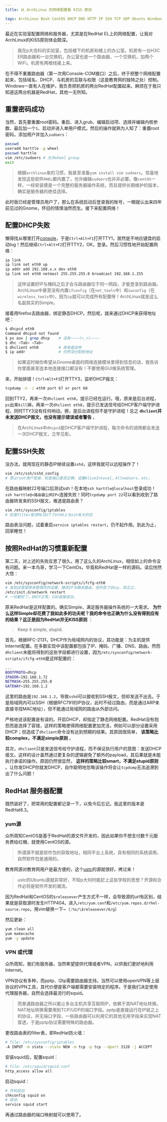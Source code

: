 ```yaml
---
title: 从 ArchLinux 的网络配置看 KISS 原则

tags: ArchLinux Bash CentOS DHCP DNS HTTP IP SSH TCP UDP Ubuntu Windows grep kill 网络 路由 操作系统
---
```


最近在实验室配置网络和服务器，尤其是在RedHat EL上的网络配置，让我对ArchLinux的KISS原则体会颇深。

> 我在p大信科的实验室，包括楼下的机房和楼上的办公室。机房有一台H3C ER路由器和一台交换机，办公室也是一个路由器、一个交换机，加两个WiFi。机房有两根线接上来。

在不得不重置路由器（第一次用Console-COM接口）之后，终于把整个网络配置起来，包括域名、DHCP、与机房的互联与权限（这是教育网的独特之处）控制。Windows一直有人在维护，我负责把机房的两台RedHat配置起来。麻烦在于我只知道这两台机器是RedHat，其他一无所知。

<!--more-->

## 重置密码成功

当然，首先要重置root密码。重启、进入grub、编辑启动项、选择并编辑内核参数、最后加一个`1`、启动并进入单用户模式。然后的操作就熟为人知了：重置root密码，添加用户并加入`sudoers`：

```bash
passwd
useradd harttle -g wheel
passwd harttle
vim /etc/sudoers # 允许wheel group
exit
```

> 根据`archlinux`来的习惯，我甚至准备`yum install vim sudoers`。惊喜地发现这些软件`RHEL`都内置了，也许编辑`sudoers`也并非必要。像`centOS`一样，一经安装便是一个完整的服务器操作系统，而且提供长期维护的版本，确实是服务器的绝佳选择。

此时我已经是管理员用户了，那么在系统启动后登录我的账号，一眼就认出来四年前见过的Gnome，怀旧的情愫油然而生。接下来配置网络！


## 配置DHCP失败

懒得找从哪里打开[console](/2016/06/08/shell-config-files.html)，于是`Ctrl+Alt+F1`打开TTY1，居然是不响应键盘的启动log！然后继续`Ctrl+Alt+F2`打开TTY2，OK，登录。然后习惯性地开始配置网络：

```bash
ip link
ip link set eth0 up
ip addr add 192.168.x.x dev eth0
ip link set eth0 netmast 255.255.255.0 broadcast 192.168.1.255
```

> 这样设置好IP与掩码之后才会与路由器位于同一网段，才能登录到路由器。ArchLinux中甚至没有内置`ifconfig`（在`net_tools`中）和`iwconfig`（在`wireless_tools`中)，因为`ip`就可以完成所有配置呀！ArchLinux就是这么名副其实的Simple。

接着用firefox去路由器，绑定静态DHCP。然后呢，就来通过DHCP来获得地址吧：

```bash
$ dhcpcd eth0
Command dhcpcd not found
$ ps aux | grep dhcp    # 没有~~~~(>_<)~~~~ 
$ dhc <Tab> <Tab>
$ dhclient eth0         # 原来是这样
$ ip addr               # 仍然没分配到地址
```

> 如果这时候你希望从Gnome桌面的网络连接模块里得到信息的话，我告诉你里面甚至连本地连接接口都没有！不要使用GUI做系统管理。

来，开始排错！`Ctrl+Alt+F3`打开TTY3，监听DHCP报文：

```bash
tcpdump -n -i eth0 port 67 or port 68
```

回到TTY2，再来一次`dhclient eth0`，提示已经在运行。哦，原来是后台进程，`ps`出来`kill`掉。再来一次`dhclient eth0`，提示已发送信号给DHCP客户端守护进程，同时TTY3没有任何响动。擦，是后台进程但不是守护进程！总之 **`dhclient`并未发送DHCP报文，也没有提示错误或者警告** 。

> 在ArchLinux中`dhcpcd`是DHCP客户端守护进程，每次命令的调用都会发送一次DHCP报文，立竿见影。


## 配置SSH失败

没办法，就用现在的静态IP继续设置`sshd`，这样我就可以远程操作了！

```bash
vim /etc/ssh/sshd_config
# 禁止root用户登录、检查端口是否正确、设置AliveInteval、AllowUsers、etc。
```

在路由器映射22号端口后测试ssh！在本地`ssh harttle@localhost`登录成功！`ssh harttle@<路由器公网IP>`连接失败！同时`tcpdump port 22`可以看到收到了路由器转发来的SSH报文，难道是路由表？

```bash
vim /etc/sysconfig/iptables
# 检查filter是否REJECT了eth0上与ssh有关的包
```

路由表没问题，试着重启`service iptables restart`，仍不起作用。到此为止，回家睡觉！


## 按照RedHat的习惯重新配置

第二天，对上述的失败反思了很久。用了这么久的ArchLinux，相信如上的命令没有问题。来一本鸟哥，学习一下CentOs，毕竟和RedHat是一样的源码。读后恍然大悟：

```bash
vim /etc/sysconfig/network-scripts/ifcfg-eth0
# 发现这里是原来管理员的设置，静态IP与静态路由，但开启了dhcp，改正之。
/etc/init.d/network restart
# 一切都好了。DHCP正常、SSH连接成功。
```

原来RedHat是这样配置的。确实Simple，满足服务器操作系统的一大需求。 **为什么这样Simple却花费了我如此多的功夫呢？我的命令也正确为什么没有得到应有的结果？这正是因为RedHat并无KISS原则** ：

> Keep it simple, stupid.

首先，根据RFC-2131，DHCP作为局域网内的协议，其功能是：为主机提供Internet配置。在多数实现中该配置都包括了IP、掩码、广播、DNS、路由。然而`dhclient`未能将得到的这些字段都进行设置，因为`/etc/sysconfig/network-scripts/ifcfg-eth0`是这样配置的：

```bash
...
BOOTPROTO=dhcp
IPADDR=192.168.1.72
NETMASK=255.255.255.0
GATEWAY=192.168.1.2
```

这里的路由是`192.168.1.2`，导致`sshd`可以接收到SSH报文，但却发送不出去。于是局域网内可以SSH（根据RFC791的IP协议，此时不经过路由，而是通过ARP来直接寻找MAC地址），但不能通过局域网的路由从外部访问。

严格地说该配置是有误的。开启DHCP，却指定了静态网络配置。RedHat没有抱怨而是选择了容错，这样的策略使得网络配置更加灵活，例如可以部分设置采用DHCP；但造成了`dhclient`命令没有达到预期的结果。其原因很简单， **该策略比较complex，不满足simple原则** 。

其次，`dhclient`只是发送信号给守护进程，而不保证执行用户的意图：发送DHCP报文。这样的设计虽然通过更复杂的逻辑避免了额外的payload，其后果就是未能执行承诺的操作。原因仍然很显然， **这样的策略比较smart，不满足stupid原则** 。让你发DHCP你就发DHCP，自作聪明地忽略该操作将会让`tcpdump`无法追溯到出了什么问题！

## RedHat 服务器配置

既然装好了，把常用的配置都记录一下，以免今后忘记。我这里的版本是RedHat6.3。

### yum源

众所周知CentOS是基于RedHat的源文件开发的，因此如果你不想支付数千元服务费给红帽，就使用CentOS的源。

> 所谓源不就是软件包的获取地址，相同平台上系统，具有相同的系统调用，自然软件包是通用的。

教育网源对教育网用户是最方便的，这个[ustc](https://lug.ustc.edu.cn/wiki/mirrors/help/centos)的源就很好。拷过来！

> ustc的Ubuntu源就非常好，不知p大何时能赶上这些学校的思想？开源和合作必将是软件开发的潮流。

因为RedHat和CentOS的`$releasever`产生方式不一样，会导致源的url有区别，结果就是获取源时发生HTTP404。进入`/etc/yum.conf`和`/etc/yum.repos.d/rhel-source.repo`，用vim替换一下~（`:%s/\$releasever/6/g`）

然后更新：

```bash
yum clean all
yum makecache
yum -y update
```

### VPN 或代理 

众所周知，我们有服务器，当然希望提供代理或者VPN，以供我们更好地利用Internet。

VPN协议有多种，而pptp、l2tp需要路由器支持。当然可以使用openVPN等上层协议的VPN工具，其代价便是客户端都需要安装特定的程序。于是我们决定使用代理服务器，自然会选择最流行的squid。

> 而普通路由器之所以能让多台主机共享互联网IP，依赖于其NAT地址转换。NAT地址转换需要用到TCP/UDP的端口字段。pptp是直接运行在IP层之上的协议，并无端口字段，一些路由器可以利用它的其他无用字段来实现NAT穿透，于是pptp协议需要特殊的路由器。


更改路由表的filter表，即RedHat防火墙：

```bash
# file: /etc/sysconfig/iptables
-A INPUT -m state --state NEW -m tcp -p tcp --dport 3128 -j ACCEPT
```

安装squid后，配置squid：

```bash
# file: /etc/squid/squid.conf
http_access allow all
```

启动squid：

```bash
# 开机启动
chkconfig squid on
# 启动
service squid start
```

再通过路由器的端口映射就可以使用了。

